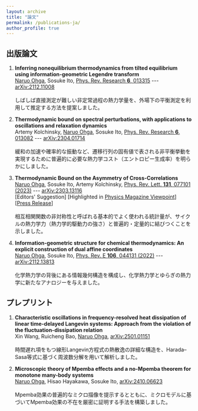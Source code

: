 ```yaml
---
layout: archive
title: "論文"
permalink: /publications-ja/
author_profile: true
---
```


## 出版論文

1. **Inferring nonequilibrium thermodynamics from tilted equilibrium using information-geometric Legendre transform**  
<u>Naruo Ohga</u>, Sosuke Ito, [Phys. Rev. Research **6**, 013315](https://doi.org/10.1103/PhysRevResearch.6.013315)
--- [arXiv:2112.11008](https://arxiv.org/abs/2112.11008)<br><br>
しばしば直接測定が難しい非定常過程の熱力学量を、外場下の平衡測定を利用して推定する方法を提案しました。

1. **Thermodynamic bound on spectral perturbations, with applications to oscillations and relaxation dynamics**  
Artemy Kolchinsky, <u>Naruo Ohga</u>, Sosuke Ito, [Phys. Rev. Research **6**, 013082](https://doi.org/10.1103/PhysRevResearch.6.013082)
--- [arXiv:2304.01714](https://arxiv.org/abs/2304.01714)<br><br>
緩和の加速や確率的な振動など、遷移行列の固有値で表される非平衡挙動を実現するために普遍的に必要な熱力学コスト（エントロピー生成率）を明らかにしました。

1. **Thermodynamic Bound on the Asymmetry of Cross-Correlations**   
<u>Naruo Ohga</u>, Sosuke Ito, Artemy Kolchinsky, [Phys. Rev. Lett. **131**, 077101 (2023)](https://doi.org/10.1103/PhysRevLett.131.077101)
--- [arXiv:2303.13116](https://arxiv.org/abs/2303.13116)  
[Editors' Suggestion]
[Highlighted in [Physics Magazine Viewpoint](https://physics.aps.org/articles/v16/142)]
[[Press Release](https://www.s.u-tokyo.ac.jp/ja/press/2023/8610/)]<br><br>
相互相関関数の非対称性と呼ばれる基本的でよく使われる統計量が、サイクルの熱力学力（熱力学的駆動力の強さ）と普遍的・定量的に結びつくことを示しました。

1. **Information-geometric structure for chemical thermodynamics: An explicit construction of dual affine coordinates**   
<u>Naruo Ohga</u>, Sosuke Ito, [Phys. Rev. E **106**, 044131 (2022)](https://doi.org/10.1103/PhysRevE.106.044131)
--- [arXiv:2112.13813](https://arxiv.org/abs/2112.13813)<br><br>
化学熱力学の背後にある情報幾何構造を構成し、化学熱力学とゆらぎの熱力学に新たなアナロジーを与えました。

## プレプリント

1. **Characteristic oscillations in frequency-resolved heat dissipation of linear time-delayed Langevin systems: Approach from the violation of the fluctuation-dissipation relation**  
Xin Wang, Ruicheng Bao, <u>Naruo Ohga</u>, [arXiv:2501.01151](https://arxiv.org/abs/2501.01151)<br><br>
時間遅れ項をもつ線形Langevin方程式の熱散逸の詳細な構造を、Harada–Sasa等式に基づく周波数分解を用いて解析しました。

1. **Microscopic theory of Mpemba effects and a no-Mpemba theorem for monotone many-body systems**  
<u>Naruo Ohga</u>, Hisao Hayakawa, Sosuke Ito, [arXiv:2410.06623](https://arxiv.org/abs/2410.06623)<br><br>
Mpemba効果の普遍的なミクロ描像を提示するとともに、ミクロモデルに基づいてMpemba効果の不在を厳密に証明する手法を構築しました。
